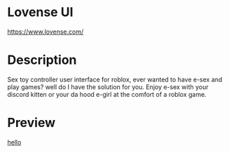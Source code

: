 # Lovense UI
https://www.lovense.com/

# Description 
Sex toy controller user interface for roblox, ever wanted to have e-sex and play games? well do I have the solution for you. Enjoy e-sex with your discord kitten or your da hood e-girl at the comfort of a roblox game.

# Preview 
[hello]([https://streamable.com/u0nod9](https://i.imgur.com/kKKM8Sp.png))
